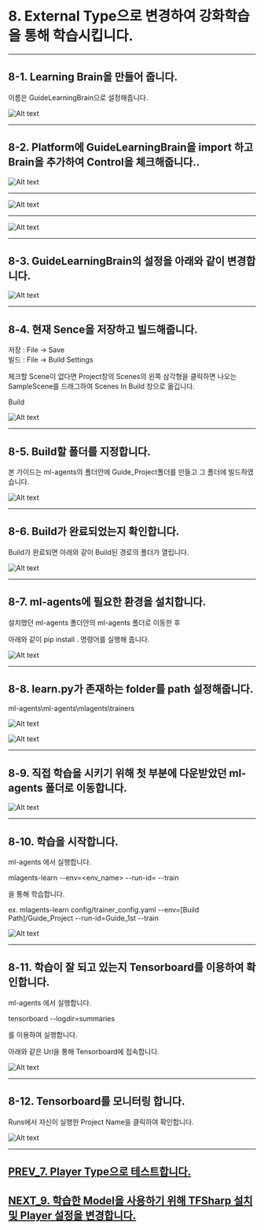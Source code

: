 # 8. External Type으로 변경하여 강화학습을 통해 학습시킵니다.
- - -

## 8-1. Learning Brain을 만들어 줍니다.

이름은 GuideLearningBrain으로 설정해줍니다.

![Alt text](/unity_ml_agents_tutorial/8.change_external_mode/1.make_learningbrain.png)
- - -

## 8-2. Platform에 GuideLearningBrain을 import 하고 Brain을 추가하여 Control을 체크해줍니다..

![Alt text](/unity_ml_agents_tutorial/8.change_external_mode/2.import_learningbrain.png)
- - -

![Alt text](/unity_ml_agents_tutorial/8.change_external_mode/2-1.import_learningbrain.png)
- - -

![Alt text](/unity_ml_agents_tutorial/8.change_external_mode/2-2.import_learningbrain.png)
- - -

## 8-3. GuideLearningBrain의 설정을 아래와 같이 변경합니다.

![Alt text](/unity_ml_agents_tutorial/8.change_external_mode/3.set_learningbrain.png)
- - -

## 8-4. 현재 Sence을 저장하고 빌드해줍니다.

저장 : File -> Save  
빌드 : File -> Build Settings

체크할 Scene이 없다면 Project창의 Scenes의 왼쪽 삼각형을 클릭하면 나오는 SampleScene를 드래그하여 Scenes In Build 창으로 옮깁니다.

Build

![Alt text](/unity_ml_agents_tutorial/8.change_external_mode/4.check_build_option.png)
- - -

## 8-5. Build할 폴더를 지정합니다.

본 가이드는 ml-agents의 폴더안에 Guide_Project폴더를 만들고 그 폴더에 빌드하였습니다. 

![Alt text](/unity_ml_agents_tutorial/8.change_external_mode/5.select_build_location.png)
- - -

## 8-6. Build가 완료되었는지 확인합니다.

Build가 완료되면 아래와 같이 Build된 경로의 폴더가 열립니다.

![Alt text](/unity_ml_agents_tutorial/8.change_external_mode/6.complete_build.png)
- - -

## 8-7. ml-agents에 필요한 환경을 설치합니다.

설치했던 ml-agents 폴더안의 ml-agents 폴더로 이동한 후  

아래와 같이 pip install . 명령어를 실행해 줍니다.

![Alt text](/unity_ml_agents_tutorial/8.change_external_mode/7.install_mlagents.png)
- - -

## 8-8. learn.py가 존재하는 folder를 path 설정해줍니다.

ml-agents\ml-agents\mlagents\trainers

![Alt text](/unity_ml_agents_tutorial/8.change_external_mode/8.path.png)

![Alt text](/unity_ml_agents_tutorial/8.change_external_mode/8-1.path.png)
- - -


## 8-9. 직접 학습을 시키기 위해 첫 부분에 다운받았던 ml-agents 폴더로 이동합니다.

![Alt text](/unity_ml_agents_tutorial/8.change_external_mode/9.move_ml.png)
- - -

## 8-10. 학습을 시작합니다.

ml-agents 에서 실행합니다.

mlagents-learn <trainer-config-file> --env=<env_name> --run-id=<run-identifier> --train

을 통해 학습합니다.

ex. mlagents-learn config/trainer_config.yaml --env=[Build Path]/Guide_Project --run-id=Guide_1st --train

![Alt text](/unity_ml_agents_tutorial/8.change_external_mode/10.learn.png)
- - -

## 8-11. 학습이 잘 되고 있는지 Tensorboard를 이용하여 확인합니다.

ml-agents 에서 실행합니다.

tensorboard --logdir=summaries

를 이용하여 실행합니다.

아래와 같은 Url을 통해 Tensorboard에 접속합니다.

![Alt text](/unity_ml_agents_tutorial/8.change_external_mode/11.open_tensorboard.png)
- - -

## 8-12. Tensorboard를 모니터링 합니다.

Runs에서 자신이 실행한 Project Name을 클릭하여 확인합니다.

![Alt text](/unity_ml_agents_tutorial/8.change_external_mode/12.tensorboard.png)
- - -

## [PREV_7. Player Type으로 테스트합니다.](https://github.com/hyunho1027/Unity_ML_Agents_Tutorial/tree/master/unity_ml_agents_tutorial/7.test_player_mode)

## [NEXT_9. 학습한 Model을 사용하기 위해 TFSharp 설치 및 Player 설정을 변경합니다.](https://github.com/hyunho1027/Unity_ML_Agents_Tutorial/tree/master/unity_ml_agents_tutorial/9.download_TFSharp)

